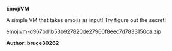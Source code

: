 **EmojiVM**

A simple VM that takes emojis as input! Try figure out the secret!

[emojivm-d967bd1b53b927820de27960f8eec7d7833150ca.zip](
http://hitcon-2019-quals.s3-website-ap-northeast-1.amazonaws.com/emojivm-d967bd1b53b927820de27960f8eec7d7833150ca.zip
)

**Author: bruce30262**

